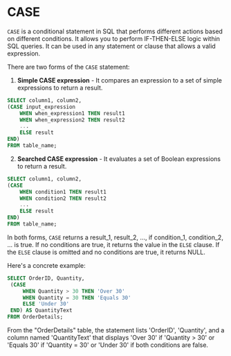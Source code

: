 # CASE

`CASE` is a conditional statement in SQL that performs different actions based on different conditions. It allows you to perform IF-THEN-ELSE logic within SQL queries. It can be used in any statement or clause that allows a valid expression.

There are two forms of the `CASE` statement:

1. **Simple CASE expression** - It compares an expression to a set of simple expressions to return a result.

```sql
SELECT column1, column2, 
(CASE input_expression
    WHEN when_expression1 THEN result1
    WHEN when_expression2 THEN result2
    ...
    ELSE result 
END) 
FROM table_name;
```

2. **Searched CASE expression** - It evaluates a set of Boolean expressions to return a result.

```sql
SELECT column1, column2,
(CASE
    WHEN condition1 THEN result1
    WHEN condition2 THEN result2
    ...
    ELSE result
END) 
FROM table_name;
```

In both forms, `CASE` returns a result_1, result_2, ..., if condition_1, condition_2, ... is true. If no conditions are true, it returns the value in the `ELSE` clause. If the `ELSE` clause is omitted and no conditions are true, it returns NULL.

Here's a concrete example:

```sql
SELECT OrderID, Quantity,
 (CASE
     WHEN Quantity > 30 THEN 'Over 30'
     WHEN Quantity = 30 THEN 'Equals 30'
     ELSE 'Under 30'
 END) AS QuantityText
FROM OrderDetails;
```

From the "OrderDetails" table, the statement lists 'OrderID', 'Quantity', and a column named 'QuantityText' that displays 'Over 30' if 'Quantity > 30' or 'Equals 30' if 'Quantity = 30' or 'Under 30' if both conditions are false.
